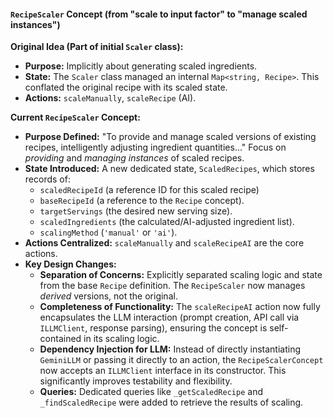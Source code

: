 #### `RecipeScaler` Concept (from "scale to input factor" to "manage scaled instances")

**Original Idea (Part of initial `Scaler` class):**
*   **Purpose:** Implicitly about generating scaled ingredients.
*   **State:** The `Scaler` class managed an internal `Map<string, Recipe>`. This conflated the original recipe with its scaled state.
*   **Actions:** `scaleManually`, `scaleRecipe` (AI).

**Current `RecipeScaler` Concept:**
*   **Purpose Defined:** "To provide and manage scaled versions of existing recipes, intelligently adjusting ingredient quantities..." Focus on *providing* and *managing instances* of scaled recipes.
*   **State Introduced:** A new dedicated state, `ScaledRecipes`, which stores records of:
    *   `scaledRecipeId` (a reference ID for this scaled recipe)
    *   `baseRecipeId` (a reference to the `Recipe` concept).
    *   `targetServings` (the desired new serving size).
    *   `scaledIngredients` (the calculated/AI-adjusted ingredient list).
    *   `scalingMethod` (`'manual'` or `'ai'`).
*   **Actions Centralized:** `scaleManually` and `scaleRecipeAI` are the core actions.
*   **Key Design Changes:**
    *   **Separation of Concerns:** Explicitly separated scaling logic and state from the base `Recipe` definition. The `RecipeScaler` now manages *derived* versions, not the original.
    *   **Completeness of Functionality:** The `scaleRecipeAI` action now fully encapsulates the LLM interaction (prompt creation, API call via `ILLMClient`, response parsing), ensuring the concept is self-contained in its scaling logic.
    *   **Dependency Injection for LLM:** Instead of directly instantiating `GeminiLLM` or passing it directly to an action, the `RecipeScalerConcept` now accepts an `ILLMClient` interface in its constructor. This significantly improves testability and flexibility.
    *   **Queries:** Dedicated queries like `_getScaledRecipe` and `_findScaledRecipe` were added to retrieve the results of scaling.